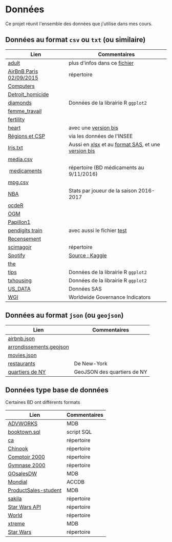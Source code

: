 # Données

Ce projet réunit l'ensemble des données que j'utilise dans mes cours.

## Données au format `csv` ou `txt` (ou similaire)

| Lien | Commentaires |
|-|-|
| [adult](adult.data) | plus d'infos dans ce [fichier](adult.names) |
| [AirBnB Paris 02/09/2015](airBnB-2015-09-02) | répertoire |
| [Computers](Computers.csv) | |
| [Detroit_homicide](Detroit_homicide.txt) ||
| [diamonds](diamonds.csv) | Données de la librairie R `ggplot2` |
| [femme_travail](femme_travail.csv) ||
| [fertility](fertility.csv) ||
| [heart](heart.txt) | avec une [version bis](heart_bis.txt) |
| [Régions et CSP](regions-csp) | via les données de l'INSEE |
| [Iris.txt](Iris.txt) | Aussi en [xlsx](Iris.xlsx) et au [format SAS](Iris.sas7bdat), et une [version bis](Iris_bis.txt) |
| [media.csv](media.csv) | |
| [medicaments](medicaments) | répertoire (BD médicaments au 9/11/2016) |
| [mpg.csv](mpg.csv) | |
| [NBA](nba--player-stats--regular-season-2016-2017.csv) | Stats par joueur de la saison 2016-2017 |
| [ocdeR](ocdeR.dat) | |
| [OGM](ogm.csv) ||
| [Papillon1](Papillon1.csv) ||
| [pendigits train](pendigits.tra) | avec aussi le fichier [test](pendigits.tes) |
| [Recensement](Recensement_12.csv) ||
| [scimagojr](scimagojr) | répertoire |
| [Spotify](spotify_dataset.csv) | [Source : Kaggle](https://www.kaggle.com/datasets/akiboy96/spotify-dataset)|
| [the](the.csv) ||
| [tips](tips.csv) | Données de la librairie R `ggplot2` |
| [txhousing](tx-housing.csv) | Données de la librairie R `ggplot2` |
| [US_DATA](US_DATA.txt) | Données SAS |
| [WGI](WGI/wgi2019.csv) | Worldwide Governance Indicators | 

## Données au format `json` (ou `geojson`)

| Lien | Commentaires |
|-|-|
| [airbnb.json](airbnb.json) ||
| [arrondissements.geojson](arrondissements.geojson) ||
| [movies.json](movies.json) ||
| [restaurants](restaurants.json) | De New-York |
| [quartiers de NY](restaurants-boroughs.geojson) | GeoJSON des quartiers de NY |

## Données type base de données 

Certaines BD ont différents formats

| Lien | Commentaires |
|-|-|
| [ADVWORKS](ADVWORKS.mdb) | MDB |
| [booktown.sql](booktown.sql) | script SQL |
| [ca](ca) | répertoire |
| [Chinook](Chinook) | répertoire |
| [Comptoir 2000](Comptoir2000) | répertoire |
| [Gymnase 2000](Gymnase2000) | répertoire |
| [GOsalesDW](GOsalesDW.mdb) | MDB |
| [Mondial](MONDIAL.accdb) | ACCDB |
| [ProductSales-student](ProductSales-student.mdb) | MDB |
| [sakila](sakila) | répertoire |
| [Star Wars API](SWAPI) | répertoire |
| [World](World) | répertoire |
| [xtreme](xtreme.mdb) | MDB |
| [Star Wars](starwars) | répertoire |



